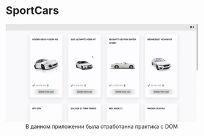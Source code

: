 # SportCars

   <img src="https://github.com/Yariz-IT/SportCars/blob/main/sport%20cars.gif"/>

  <div align="center">
  В данном приложении была отработанна практика с DOM
  </div> 
